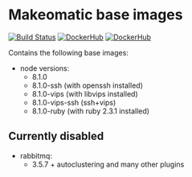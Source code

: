 # Makeomatic base images

[![Build Status](https://travis-ci.org/makeomatic/alpine-node.svg?branch=master)](https://travis-ci.org/makeomatic/alpine-node)
[![DockerHub](https://img.shields.io/badge/docker-available-blue.svg)](https://hub.docker.com/r/makeomatic/node)
[![DockerHub](https://img.shields.io/docker/pulls/makeomatic/node.svg)](https://hub.docker.com/r/makeomatic/node)

Contains the following base images:

* node versions:
  - 8.1.0
  - 8.1.0-ssh (with openssh installed)
  - 8.1.0-vips (with libvips installed)
  - 8.1.0-vips-ssh (ssh+vips)
  - 8.1.0-ruby (with ruby 2.3.1 installed)

## Currently disabled

* rabbitmq:
  - 3.5.7 + autoclustering and many other plugins
